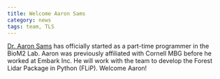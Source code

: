 ```yaml
---
title: Welcome Aaron Sams
category: news
tags: team, TLS
---
```


[Dr. Aaron Sams](https://www.linkedin.com/in/aaronjsams/) has officially started as a part-time programmer in the BioM2 Lab. Aaron was previously affiliated with Cornell MBG before he worked at Embark Inc. He will work with the team to develop the Forest Lidar Package in Python (FLiP). Welcome Aaron!
